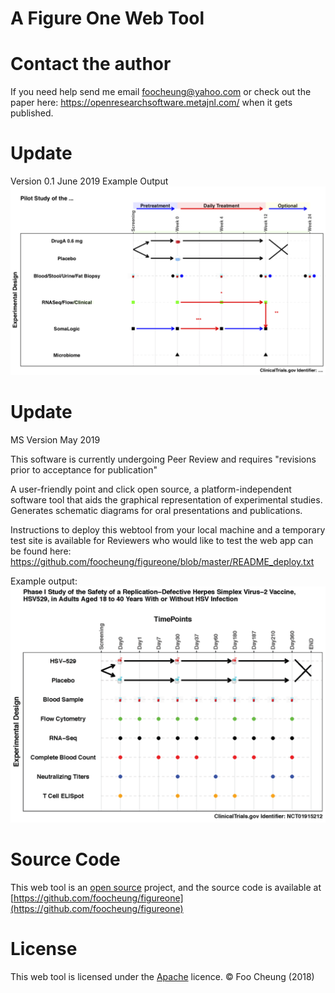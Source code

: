 # A Figure One Web Tool

# Contact the author
If you need help send me email foocheung@yahoo.com or check out the paper here: https://openresearchsoftware.metajnl.com/ when it gets published.

# Update
Version 0.1 June 2019 Example Output
<img src="https://github.com/foocheung/figureone/blob/master/myplot - 2019-06-25T171209.339.png">

# Update
MS Version May 2019

This software is currently undergoing Peer Review and requires "revisions prior to acceptance for publication"

A user-friendly point and click open source, a platform-independent software tool that aids the graphical representation of experimental studies. Generates schematic diagrams for oral presentations and publications.

Instructions to deploy this webtool from your local machine and a temporary test site is available for Reviewers who would like to test the web app can be found here:
https://github.com/foocheung/figureone/blob/master/README_deploy.txt


Example output:
<img src="https://github.com/foocheung/figureone/blob/master/www/template2.png">


# Source Code
This web tool is an [open source](http://opensource.org) project, and the source code is available at [https://github.com/foocheung/figureone](https://github.com/foocheung/figureone)

# License
This web tool is licensed under the [Apache](http://www.apache.org/licenses/LICENSE-2.0) licence. &copy; Foo Cheung (2018)


